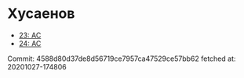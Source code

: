 # Хусаенов
- [23: AC](23.md)
- [24: AC](24.md)

Commit: 4588d80d37de8d56719ce7957ca47529ce57bb62
 fetched at: 20201027-174806
